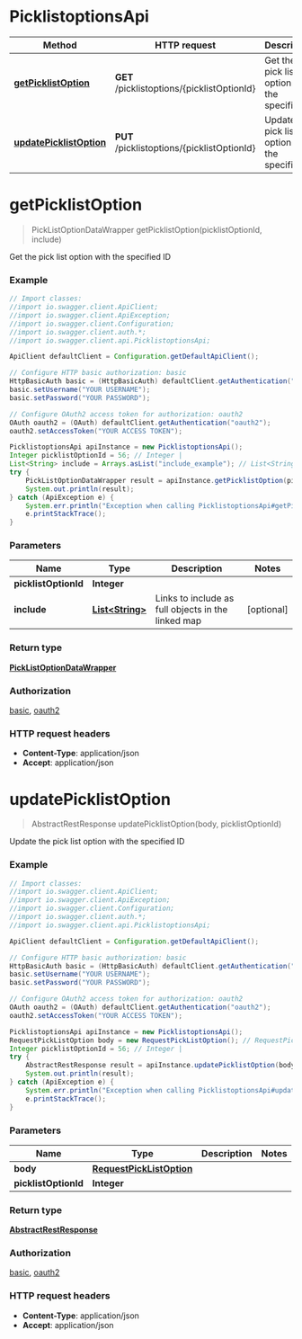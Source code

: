 # PicklistoptionsApi

Method | HTTP request | Description
------------- | ------------- | -------------
[**getPicklistOption**](PicklistoptionsApi.md#getPicklistOption) | **GET** /picklistoptions/{picklistOptionId} | Get the pick list option with the specified ID
[**updatePicklistOption**](PicklistoptionsApi.md#updatePicklistOption) | **PUT** /picklistoptions/{picklistOptionId} | Update the pick list option with the specified ID


<a name="getPicklistOption"></a>
# **getPicklistOption**
> PickListOptionDataWrapper getPicklistOption(picklistOptionId, include)

Get the pick list option with the specified ID



### Example
```java
// Import classes:
//import io.swagger.client.ApiClient;
//import io.swagger.client.ApiException;
//import io.swagger.client.Configuration;
//import io.swagger.client.auth.*;
//import io.swagger.client.api.PicklistoptionsApi;

ApiClient defaultClient = Configuration.getDefaultApiClient();

// Configure HTTP basic authorization: basic
HttpBasicAuth basic = (HttpBasicAuth) defaultClient.getAuthentication("basic");
basic.setUsername("YOUR USERNAME");
basic.setPassword("YOUR PASSWORD");

// Configure OAuth2 access token for authorization: oauth2
OAuth oauth2 = (OAuth) defaultClient.getAuthentication("oauth2");
oauth2.setAccessToken("YOUR ACCESS TOKEN");

PicklistoptionsApi apiInstance = new PicklistoptionsApi();
Integer picklistOptionId = 56; // Integer | 
List<String> include = Arrays.asList("include_example"); // List<String> | Links to include as full objects in the linked map
try {
    PickListOptionDataWrapper result = apiInstance.getPicklistOption(picklistOptionId, include);
    System.out.println(result);
} catch (ApiException e) {
    System.err.println("Exception when calling PicklistoptionsApi#getPicklistOption");
    e.printStackTrace();
}
```

### Parameters

Name | Type | Description  | Notes
------------- | ------------- | ------------- | -------------
 **picklistOptionId** | **Integer**|  |
 **include** | [**List&lt;String&gt;**](String.md)| Links to include as full objects in the linked map | [optional]

### Return type

[**PickListOptionDataWrapper**](PickListOptionDataWrapper.md)

### Authorization

[basic](../README.md#basic), [oauth2](../README.md#oauth2)

### HTTP request headers

 - **Content-Type**: application/json
 - **Accept**: application/json

<a name="updatePicklistOption"></a>
# **updatePicklistOption**
> AbstractRestResponse updatePicklistOption(body, picklistOptionId)

Update the pick list option with the specified ID



### Example
```java
// Import classes:
//import io.swagger.client.ApiClient;
//import io.swagger.client.ApiException;
//import io.swagger.client.Configuration;
//import io.swagger.client.auth.*;
//import io.swagger.client.api.PicklistoptionsApi;

ApiClient defaultClient = Configuration.getDefaultApiClient();

// Configure HTTP basic authorization: basic
HttpBasicAuth basic = (HttpBasicAuth) defaultClient.getAuthentication("basic");
basic.setUsername("YOUR USERNAME");
basic.setPassword("YOUR PASSWORD");

// Configure OAuth2 access token for authorization: oauth2
OAuth oauth2 = (OAuth) defaultClient.getAuthentication("oauth2");
oauth2.setAccessToken("YOUR ACCESS TOKEN");

PicklistoptionsApi apiInstance = new PicklistoptionsApi();
RequestPickListOption body = new RequestPickListOption(); // RequestPickListOption | 
Integer picklistOptionId = 56; // Integer | 
try {
    AbstractRestResponse result = apiInstance.updatePicklistOption(body, picklistOptionId);
    System.out.println(result);
} catch (ApiException e) {
    System.err.println("Exception when calling PicklistoptionsApi#updatePicklistOption");
    e.printStackTrace();
}
```

### Parameters

Name | Type | Description  | Notes
------------- | ------------- | ------------- | -------------
 **body** | [**RequestPickListOption**](RequestPickListOption.md)|  |
 **picklistOptionId** | **Integer**|  |

### Return type

[**AbstractRestResponse**](AbstractRestResponse.md)

### Authorization

[basic](../README.md#basic), [oauth2](../README.md#oauth2)

### HTTP request headers

 - **Content-Type**: application/json
 - **Accept**: application/json

